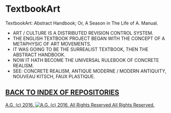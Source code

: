 TextbookArt
===========

TextbookArt: Abstract Handbook; Or, A Season in The Life of A. Manual.
* ART / CULTURE IS A DISTRIBUTED REVISION CONTROL SYSTEM.
* THE ENGLISH TEXTBOOK PROJECT BEGAN WITH THE CONCEPT OF A METAPHYSIC OF ART MOVEMENTS.
* IT WAS GOING TO BE THE SURREALIST TEXTBOOK, THEN THE ABSTRACT HANDBOOK.
* NOW IT HATH BECOME THE UNIVERSAL RULEBOOK OF CONCRETE REALISM.
* SEE: CONCRETE REALISM, ANTIQUE MODERNE / MODERN ANTIQUITY, NOUVEAU KITSCH, FAUX PLASTIQUE.

## [BACK TO INDEX OF REPOSITORIES](https://github.com/antiface/Index)

[A.G. (c) 2016. ![A.G. (c) 2016. All Rights Reserved](https://historiotheque.files.wordpress.com/2016/11/ag_signature_official_2015_50px_cropped.jpg) All Rights Reserved.](http://alexgagnon.com)
